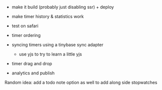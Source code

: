 
- make it build (probably just disabling ssr) + deploy

- make timer history & statistics work

- test on safari

- timer ordering


- syncing timers using a tinybase sync adapter
    - use yjs to try to learn a little yjs

- timer drag and drop

- analytics and publish


Random idea:
add a todo note option as well to add along side stopwatches